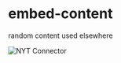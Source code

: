 # embed-content

random content used elsewhere

![NYT Connector](https://github.com/coxta/embed-content/raw/master/nyt-connector.gif)
